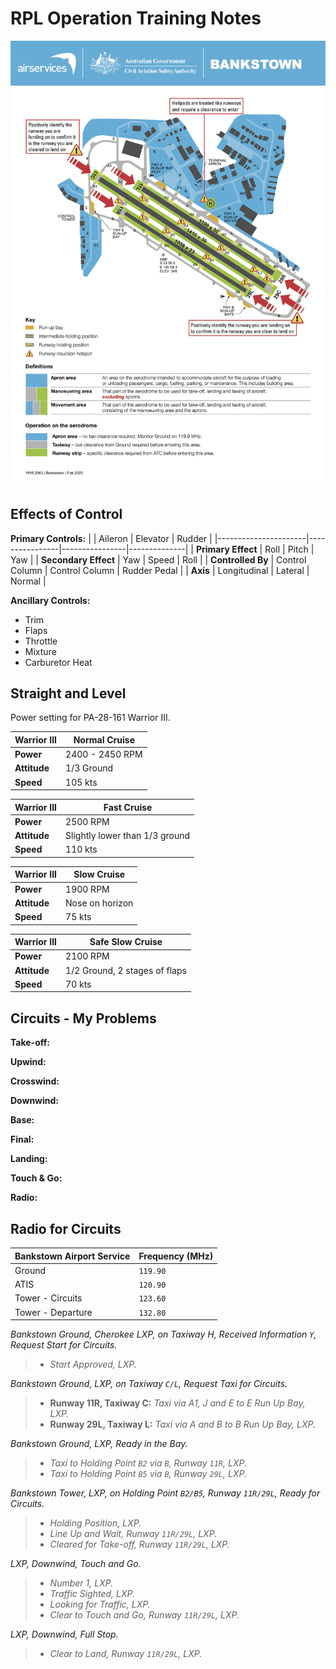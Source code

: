# RPL Operation Training Notes

![Bankstown - Manoeuvring Area Maps](../src/img/mam-bankstown.png)

## Effects of Control

**Primary Controls:**
|                      | Aileron        | Elevator       | Rudder       |
|----------------------|----------------|----------------|--------------|
| **Primary Effect**   | Roll           | Pitch          | Yaw          |
| **Secondary Effect** | Yaw            | Speed          | Roll         |
| **Controlled By**    | Control Column | Control Column | Rudder Pedal |
| **Axis**             | Longitudinal   | Lateral        | Normal       |

**Ancillary Controls:**
- Trim
- Flaps
- Throttle
- Mixture
- Carburetor Heat

## Straight and Level

Power setting for PA-28-161 Warrior III.

| Warrior III  | Normal Cruise   |
|--------------|-----------------|
| **Power**    | 2400 - 2450 RPM |
| **Attitude** | 1/3 Ground      |
| **Speed**    | 105 kts         |

| Warrior III  | Fast Cruise                    |
|--------------|--------------------------------|
| **Power**    | 2500 RPM                       |
| **Attitude** | Slightly lower than 1/3 ground |
| **Speed**    | 110 kts                        |

| Warrior III  | Slow Cruise     |
|--------------|-----------------|
| **Power**    | 1900 RPM        |
| **Attitude** | Nose on horizon |
| **Speed**    | 75 kts          |

| Warrior III  | Safe Slow Cruise              |
|--------------|-------------------------------|
| **Power**    | 2100 RPM                      |
| **Attitude** | 1/2 Ground, 2 stages of flaps |
| **Speed**    | 70 kts                        |

## Circuits - My Problems

**Take-off:**

**Upwind:**

**Crosswind:**

**Downwind:**

**Base:**

**Final:**

**Landing:**

**Touch & Go:**

**Radio:**

## Radio for Circuits

| Bankstown Airport Service | Frequency (MHz) |
|---------------------------|-----------------|
| Ground                    | `119.90`        |
| ATIS                      | `120.90`        |
| Tower - Circuits          | `123.60`        |
| Tower - Departure         | `132.80`        |

*Bankstown Ground, Cherokee LXP, on Taxiway H, Received Information `Y`, Request Start for Circuits.*

> - *Start Approved, LXP.*

*Bankstown Ground, LXP, on Taxiway `C/L`, Request Taxi for Circuits.*

> - **Runway 11R, Taxiway C:** *Taxi via A1, J and E to E Run Up Bay, LXP.*
> - **Runway 29L, Taxiway L:** *Taxi via A and B to B Run Up Bay, LXP.*

*Bankstown Ground, LXP, Ready in the Bay.*

> - *Taxi to Holding Point `B2` via `B`, Runway `11R`, LXP.*
> - *Taxi to Holding Point `B5` via `B`, Runway `29L`, LXP.*

*Bankstown Tower, LXP, on Holding Point `B2/B5`, Runway `11R/29L`, Ready for Circuits.*

> - *Holding Position, LXP.*
> - *Line Up and Wait, Runway `11R/29L`, LXP.*
> - *Cleared for Take-off, Runway `11R/29L`, LXP.*

*LXP, Downwind, Touch and Go.*

> - *Number 1, LXP.*
> - *Traffic Sighted, LXP.*
> - *Looking for Traffic, LXP.*
> - *Clear to Touch and Go, Runway `11R/29L`, LXP.*

*LXP, Downwind, Full Stop.*

> - *Clear to Land, Runway `11R/29L`, LXP.*

